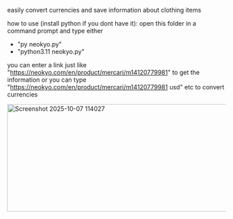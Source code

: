 easily convert currencies and save information about clothing items

how to use (install python if you dont have it):
open this folder in a command prompt and type either
- "py neokyo.py"
- "python3.11 neokyo.py"

you can enter a link just like "https://neokyo.com/en/product/mercari/m14120779981" to get the information
or you can type "https://neokyo.com/en/product/mercari/m14120779981 usd" etc to convert currencies

<img width="926" height="248" alt="Screenshot 2025-10-07 114027" src="https://github.com/user-attachments/assets/a5e93e3d-4c22-4e61-8701-c185d356178b" />

